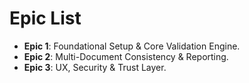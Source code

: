 # Epic List

- **Epic 1**: Foundational Setup & Core Validation Engine.
- **Epic 2**: Multi-Document Consistency & Reporting.
- **Epic 3**: UX, Security & Trust Layer.
